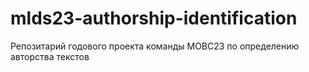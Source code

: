 # mlds23-authorship-identification
Репозитарий годового проекта команды МОВС23 по определению авторства текстов
